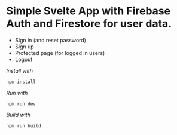 # Simple Svelte App with Firebase Auth and Firestore for user data.

- Sign in (and reset password)
- Sign up
- Protected page (for logged in users)
- Logout

*Install with*
```
npm install
```

*Run with*
```
npm run dev
```

*Build with*
```
npm run build
```
